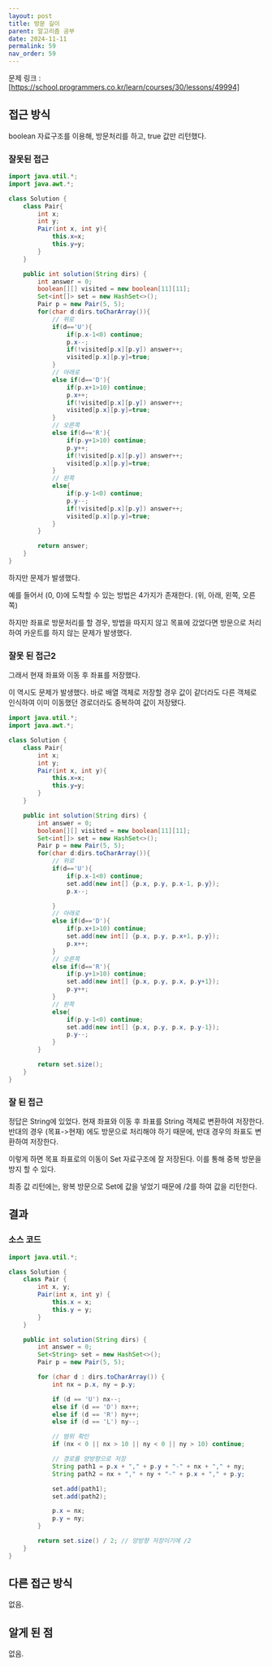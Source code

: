 ```yaml
---
layout: post
title: 방문 길이
parent: 알고리즘 공부
date: 2024-11-11
permalink: 59
nav_order: 59
---
```


문제 링크 : [https://school.programmers.co.kr/learn/courses/30/lessons/49994]

## 접근 방식

boolean 자료구조를 이용해, 방문처리를 하고, true 값만 리턴했다.

### 잘못된 접근

```java
import java.util.*;
import java.awt.*;

class Solution {
    class Pair{
        int x;
        int y;
        Pair(int x, int y){
            this.x=x;
            this.y=y;
        }
    }

    public int solution(String dirs) {
        int answer = 0;
        boolean[][] visited = new boolean[11][11];
        Set<int[]> set = new HashSet<>();
        Pair p = new Pair(5, 5);
        for(char d:dirs.toCharArray()){
            // 위로
            if(d=='U'){
                if(p.x-1<0) continue;
                p.x--;
                if(!visited[p.x][p.y]) answer++;
                visited[p.x][p.y]=true;
            }
            // 아래로
            else if(d=='D'){
                if(p.x+1>10) continue;
                p.x++;
                if(!visited[p.x][p.y]) answer++;
                visited[p.x][p.y]=true;
            }
            // 오른쪽
            else if(d=='R'){
                if(p.y+1>10) continue;
                p.y++;
                if(!visited[p.x][p.y]) answer++;
                visited[p.x][p.y]=true;
            }
            // 왼쪽
            else{
                if(p.y-1<0) continue;
                p.y--;
                if(!visited[p.x][p.y]) answer++;
                visited[p.x][p.y]=true;
            }
        }

        return answer;
    }
}
```

하지만 문제가 발생했다.

예를 들어서 (0, 0)에 도착할 수 있는 방법은 4가지가 존재한다. (위, 아래, 왼쪽, 오른쪽)

하지만 좌표로 방문처리를 할 경우, 방법을 따지지 않고 목표에 갔었다면 방문으로 처리하여 카운트를 하지 않는 문제가 발생했다.

### 잘못 된 접근2

그래서 현재 좌표와 이동 후 좌표를 저장했다.

이 역시도 문제가 발생했다. 바로 배열 객체로 저장할 경우 값이 같더라도 다른 객체로 인식하여 이미 이동했던 경로더라도 중복하여 값이 저장됐다.

```java
import java.util.*;
import java.awt.*;

class Solution {
    class Pair{
        int x;
        int y;
        Pair(int x, int y){
            this.x=x;
            this.y=y;
        }
    }

    public int solution(String dirs) {
        int answer = 0;
        boolean[][] visited = new boolean[11][11];
        Set<int[]> set = new HashSet<>();
        Pair p = new Pair(5, 5);
        for(char d:dirs.toCharArray()){
            // 위로
            if(d=='U'){
                if(p.x-1<0) continue;
                set.add(new int[] {p.x, p.y, p.x-1, p.y});
                p.x--;

            }
            // 아래로
            else if(d=='D'){
                if(p.x+1>10) continue;
                set.add(new int[] {p.x, p.y, p.x+1, p.y});
                p.x++;
            }
            // 오른쪽
            else if(d=='R'){
                if(p.y+1>10) continue;
                set.add(new int[] {p.x, p.y, p.x, p.y+1});
                p.y++;
            }
            // 왼쪽
            else{
                if(p.y-1<0) continue;
                set.add(new int[] {p.x, p.y, p.x, p.y-1});
                p.y--;
            }
        }

        return set.size();
    }
}
```

### 잘 된 접근

정답은 String에 있었다. 현재 좌표와 이동 후 좌표를 String 객체로 변환하여 저장한다.
반대의 경우 (목표->현재) 에도 방문으로 처리해야 하기 때문에, 반대 경우의 좌표도 변환하여 저장한다.

이렇게 하면 목표 좌표로의 이동이 Set 자료구조에 잘 저장된다. 이를 통해 중복 방문을 방지 할 수 있다.

최종 값 리턴에는, 왕복 방문으로 Set에 값을 넣었기 때문에 /2를 하여 값을 리턴한다.

## 결과

### 소스 코드

```java
import java.util.*;

class Solution {
    class Pair {
        int x, y;
        Pair(int x, int y) {
            this.x = x;
            this.y = y;
        }
    }

    public int solution(String dirs) {
        int answer = 0;
        Set<String> set = new HashSet<>();
        Pair p = new Pair(5, 5);

        for (char d : dirs.toCharArray()) {
            int nx = p.x, ny = p.y;

            if (d == 'U') nx--;
            else if (d == 'D') nx++;
            else if (d == 'R') ny++;
            else if (d == 'L') ny--;

            // 범위 확인
            if (nx < 0 || nx > 10 || ny < 0 || ny > 10) continue;

            // 경로를 양방향으로 저장
            String path1 = p.x + "," + p.y + "-" + nx + "," + ny;
            String path2 = nx + "," + ny + "-" + p.x + "," + p.y;

            set.add(path1);
            set.add(path2);

            p.x = nx;
            p.y = ny;
        }

        return set.size() / 2; // 양방향 저장이기에 /2
    }
}
```

## 다른 접근 방식

없음.

## 알게 된 점

없음.

[https://school.programmers.co.kr/learn/courses/30/lessons/49994]: https://school.programmers.co.kr/learn/courses/30/lessons/49994
